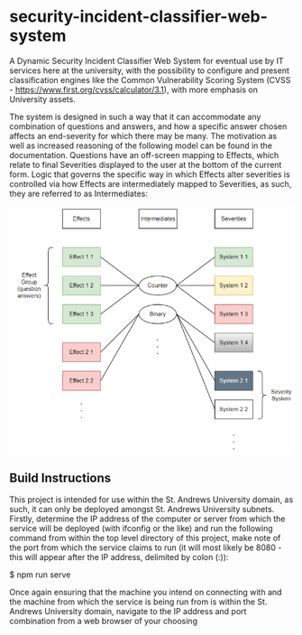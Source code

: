 # security-incident-classifier-web-system

A Dynamic Security Incident Classifier Web System for eventual use by IT services here at the university, with the possibility to configure and present classification engines like the Common Vulnerability Scoring System (CVSS - https://www.first.org/cvss/calculator/3.1), with more emphasis on University assets.

The system is designed in such a way that it can accommodate any combination of questions and answers, and how a specific answer chosen affects an end-severity for which there may be many. The motivation as well as increased reasoning of the following model can be found in the documentation. Questions have an off-screen mapping to Effects, which relate to final Severities displayed to the user at the bottom of the current form. Logic that governs the specific way in which Effects alter severities is controlled via how Effects are intermediately mapped to Severities, as such, they are referred to as Intermediates:

![](./src/assets/abstract_dynamic_severity_classification_system_diagram.PNG) 

## Build Instructions

This project is intended for use within the St. Andrews University domain, as such, it can only be deployed amongst St. Andrews
University subnets. Firstly, determine the IP address of the computer or server from which the service will be deployed (with ifconfig
or the like) and run the following command from within the top level directory of this project, make note of the port from which the
service claims to run (it will most likely be 8080 - this will appear after the IP address, delimited by colon (:)):

$ npm run serve

Once again ensuring that the machine you intend on connecting with and the machine from which the service is being run from is
within the St. Andrews University domain, navigate to the IP address and port combination from a web browser of your choosing
